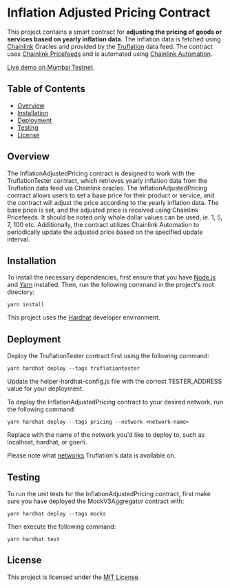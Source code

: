 # Inflation Adjusted Pricing Contract
This project contains a smart contract for **adjusting the pricing of goods or services based on yearly inflation data**. The inflation data is fetched using [Chainlink](https://chain.link/) Oracles and provided by the [Truflation](https://truflation.com/) data feed. The contract uses [Chainlink Pricefeeds](https://docs.chain.link/data-feeds/price-feeds/addresses/?network=polygon#Mumbai%20Testnet) and is automated using [Chainlink Automation](https://docs.chain.link/docs/chainlink-automation/).

[Live demo on Mumbai Testnet](https://mumbai.polygonscan.com/address/0x08511Dd62d81B59184B2FE718b8a9384E96497bE#writeContract).

## Table of Contents
- [Overview](#overview)
- [Installation](#installation)
- [Deployment](#deployment)
- [Testing](#testing)
- [License](#license)

## Overview
The InflationAdjustedPricing contract is designed to work with the TruflationTester contract, which retrieves yearly inflation data from the Truflation data feed via Chainlink oracles. The InflationAdjustedPricing contract allows users to set a base price for their product or service, and the contract will adjust the price according to the yearly inflation data. The base price is set, and the adjusted price is received using Chainlink Pricefeeds. It should be noted only whole dollar values can be used, ie. 1, 5, 7, 100 etc. Additionally, the contract utilizes Chainlink Automation to periodically update the adjusted price based on the specified update interval.

## Installation
To install the necessary dependencies, first ensure that you have [Node.js](https://nodejs.org/) and [Yarn](https://yarnpkg.com/) installed. Then, run the following command in the project's root directory:
```
yarn install
```
This project uses the [Hardhat](https://hardhat.org/) developer environment.

## Deployment
Deploy the TruflationTester contract first using the following command:
```
yarn hardhat deploy --tags truflationtester
```

Update the helper-hardhat-config.js file with the correct TESTER_ADDRESS value for your deployment.

To deploy the InflationAdjustedPricing contract to your desired network, run the following command:
```
yarn hardhat deploy --tags pricing --network <network-name>
```
Replace <network-name> with the name of the network you'd like to deploy to, such as localhost, hardhat, or goerli.

Please note what [networks](https://github.com/truflation/quickstart/blob/main/network.md) Truflation's data is available on.

## Testing
To run the unit tests for the InflationAdjustedPricing contract, first make sure you have deployed the MockV3Aggregator contract with:
```
yarn hardhat deploy --tags mocks
```

Then execute the following command:
```
yarn hardhat test
```

## License
This project is licensed under the [MIT License](https://opensource.org/license/mit/).
